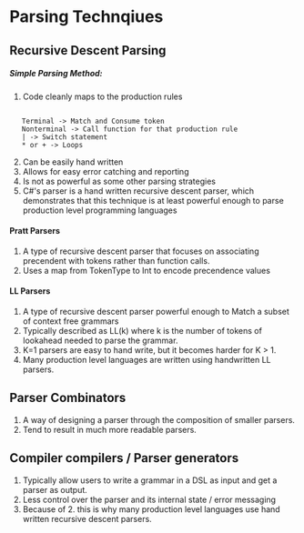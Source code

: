 # Parsing Technqiues

## Recursive Descent Parsing

##### Simple Parsing Method:
1. Code cleanly maps to the production rules
```

   Terminal -> Match and Consume token
   Nonterminal -> Call function for that production rule
   | -> Switch statement
   * or + -> Loops
```

2. Can be easily hand written
3. Allows for easy error catching and reporting
4. Is not as powerful as some other parsing strategies
5. C#'s parser is a hand written recursive descent parser,
which demonstrates that this technique is at least powerful enough
to parse production level programming languages


#### Pratt Parsers
1. A type of recursive descent parser that focuses on associating
precendent with tokens rather than function calls.
2.  Uses a map from TokenType to Int to encode precendence values

#### LL Parsers
1. A type of recursive descent parser powerful enough to Match
a subset of context free grammars
2.  Typically described as LL(k) where k is the number of tokens
of lookahead needed to parse the grammar.
3.  K=1 parsers are easy to hand write, but it becomes harder for K > 1.
4. Many production level languages are written using handwritten LL parsers.

## Parser Combinators
1.  A way of designing a parser through the composition of smaller parsers.
2.  Tend to result in much more readable parsers.

## Compiler compilers / Parser generators
1.  Typically allow users to write a grammar in a DSL as input and get a parser as output.
2.  Less control over the parser and its internal state / error messaging
3.  Because of 2. this is why many production level languages use hand written recursive descent parsers.
